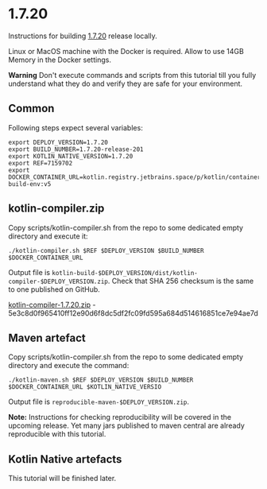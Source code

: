 # 1.7.20

Instructions for building [1.7.20](https://github.com/JetBrains/kotlin/releases/tag/v1.7.20) release locally.

Linux or MacOS machine with the Docker is required. Allow to use 14GB Memory in the Docker settings. 

**Warning** Don't execute commands and scripts from this tutorial till you fully understand what they do and
verify they are safe for your environment.

## Common

Following steps expect several variables:

```
export DEPLOY_VERSION=1.7.20
export BUILD_NUMBER=1.7.20-release-201
export KOTLIN_NATIVE_VERSION=1.7.20
export REF=7159702
export DOCKER_CONTAINER_URL=kotlin.registry.jetbrains.space/p/kotlin/containers/kotlin-build-env:v5
```

## kotlin-compiler.zip

Copy scripts/kotlin-compiler.sh from the repo to some dedicated empty directory and execute it:

```
./kotlin-compiler.sh $REF $DEPLOY_VERSION $BUILD_NUMBER $DOCKER_CONTAINER_URL
```

Output file is `kotlin-build-$DEPLOY_VERSION/dist/kotlin-compiler-$DEPLOY_VERSION.zip`.
Check that SHA 256 checksum is the same to one published on GitHub.

[kotlin-compiler-1.7.20.zip](https://github.com/JetBrains/kotlin/releases/download/v1.7.20/kotlin-compiler-1.7.20.zip) - 5e3c8d0f965410ff12e90d6f8dc5df2fc09fd595a684d514616851ce7e94ae7d

## Maven artefact

Copy scripts/kotlin-compiler.sh from the repo to some dedicated empty directory and execute the command:

```
./kotlin-maven.sh $REF $DEPLOY_VERSION $BUILD_NUMBER $DOCKER_CONTAINER_URL $KOTLIN_NATIVE_VERSIO 
```

Output file is `reproducible-maven-$DEPLOY_VERSION.zip`.

**Note:** Instructions for checking reproducibility will be covered in the upcoming release. Yet many jars published to maven
central are already reproducible with this tutorial.

## Kotlin Native artefacts

This tutorial will be finished later. 
